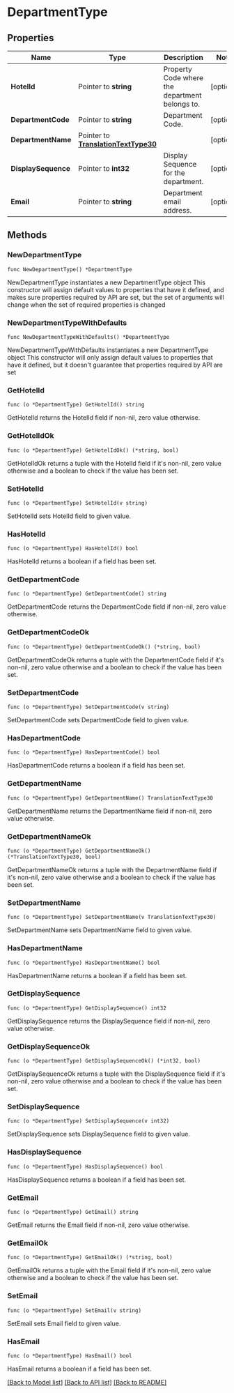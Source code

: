# DepartmentType

## Properties

Name | Type | Description | Notes
------------ | ------------- | ------------- | -------------
**HotelId** | Pointer to **string** | Property Code where the department belongs to. | [optional] 
**DepartmentCode** | Pointer to **string** | Department Code. | [optional] 
**DepartmentName** | Pointer to [**TranslationTextType30**](TranslationTextType30.md) |  | [optional] 
**DisplaySequence** | Pointer to **int32** | Display Sequence for the department. | [optional] 
**Email** | Pointer to **string** | Department email address. | [optional] 

## Methods

### NewDepartmentType

`func NewDepartmentType() *DepartmentType`

NewDepartmentType instantiates a new DepartmentType object
This constructor will assign default values to properties that have it defined,
and makes sure properties required by API are set, but the set of arguments
will change when the set of required properties is changed

### NewDepartmentTypeWithDefaults

`func NewDepartmentTypeWithDefaults() *DepartmentType`

NewDepartmentTypeWithDefaults instantiates a new DepartmentType object
This constructor will only assign default values to properties that have it defined,
but it doesn't guarantee that properties required by API are set

### GetHotelId

`func (o *DepartmentType) GetHotelId() string`

GetHotelId returns the HotelId field if non-nil, zero value otherwise.

### GetHotelIdOk

`func (o *DepartmentType) GetHotelIdOk() (*string, bool)`

GetHotelIdOk returns a tuple with the HotelId field if it's non-nil, zero value otherwise
and a boolean to check if the value has been set.

### SetHotelId

`func (o *DepartmentType) SetHotelId(v string)`

SetHotelId sets HotelId field to given value.

### HasHotelId

`func (o *DepartmentType) HasHotelId() bool`

HasHotelId returns a boolean if a field has been set.

### GetDepartmentCode

`func (o *DepartmentType) GetDepartmentCode() string`

GetDepartmentCode returns the DepartmentCode field if non-nil, zero value otherwise.

### GetDepartmentCodeOk

`func (o *DepartmentType) GetDepartmentCodeOk() (*string, bool)`

GetDepartmentCodeOk returns a tuple with the DepartmentCode field if it's non-nil, zero value otherwise
and a boolean to check if the value has been set.

### SetDepartmentCode

`func (o *DepartmentType) SetDepartmentCode(v string)`

SetDepartmentCode sets DepartmentCode field to given value.

### HasDepartmentCode

`func (o *DepartmentType) HasDepartmentCode() bool`

HasDepartmentCode returns a boolean if a field has been set.

### GetDepartmentName

`func (o *DepartmentType) GetDepartmentName() TranslationTextType30`

GetDepartmentName returns the DepartmentName field if non-nil, zero value otherwise.

### GetDepartmentNameOk

`func (o *DepartmentType) GetDepartmentNameOk() (*TranslationTextType30, bool)`

GetDepartmentNameOk returns a tuple with the DepartmentName field if it's non-nil, zero value otherwise
and a boolean to check if the value has been set.

### SetDepartmentName

`func (o *DepartmentType) SetDepartmentName(v TranslationTextType30)`

SetDepartmentName sets DepartmentName field to given value.

### HasDepartmentName

`func (o *DepartmentType) HasDepartmentName() bool`

HasDepartmentName returns a boolean if a field has been set.

### GetDisplaySequence

`func (o *DepartmentType) GetDisplaySequence() int32`

GetDisplaySequence returns the DisplaySequence field if non-nil, zero value otherwise.

### GetDisplaySequenceOk

`func (o *DepartmentType) GetDisplaySequenceOk() (*int32, bool)`

GetDisplaySequenceOk returns a tuple with the DisplaySequence field if it's non-nil, zero value otherwise
and a boolean to check if the value has been set.

### SetDisplaySequence

`func (o *DepartmentType) SetDisplaySequence(v int32)`

SetDisplaySequence sets DisplaySequence field to given value.

### HasDisplaySequence

`func (o *DepartmentType) HasDisplaySequence() bool`

HasDisplaySequence returns a boolean if a field has been set.

### GetEmail

`func (o *DepartmentType) GetEmail() string`

GetEmail returns the Email field if non-nil, zero value otherwise.

### GetEmailOk

`func (o *DepartmentType) GetEmailOk() (*string, bool)`

GetEmailOk returns a tuple with the Email field if it's non-nil, zero value otherwise
and a boolean to check if the value has been set.

### SetEmail

`func (o *DepartmentType) SetEmail(v string)`

SetEmail sets Email field to given value.

### HasEmail

`func (o *DepartmentType) HasEmail() bool`

HasEmail returns a boolean if a field has been set.


[[Back to Model list]](../README.md#documentation-for-models) [[Back to API list]](../README.md#documentation-for-api-endpoints) [[Back to README]](../README.md)


